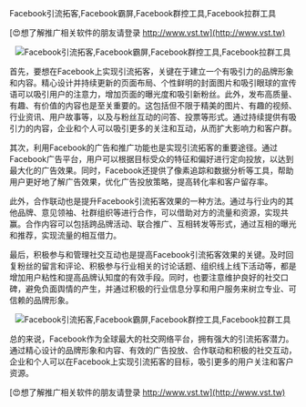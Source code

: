Facebook引流拓客,Facebook霸屏,Facebook群控工具,Facebook拉群工具

[😍想了解推广相关软件的朋友请登录 http://www.vst.tw](http://www.vst.tw)

 <center><img src="https://vst.tw/MP4/tuiguang/png/7.png" alt="Facebook引流拓客,Facebook霸屏,Facebook群控工具,Facebook拉群工具"></center>

首先，要想在Facebook上实现引流拓客，关键在于建立一个有吸引力的品牌形象和内容。精心设计并持续更新的页面布局、个性鲜明的封面图片和吸引眼球的宣传语可以吸引用户的注意力，增加页面的曝光度和吸引新粉丝。此外，发布高质量、有趣、有价值的内容也是至关重要的。这包括但不限于精美的图片、有趣的视频、行业资讯、用户故事等，以及与粉丝互动的问答、投票等形式。通过持续提供有吸引力的内容，企业和个人可以吸引更多的关注和互动，从而扩大影响力和客户群。

其次，利用Facebook的广告和推广功能也是实现引流拓客的重要途径。通过Facebook广告平台，用户可以根据目标受众的特征和偏好进行定向投放，以达到最大化的广告效果。同时，Facebook还提供了像素追踪和数据分析等工具，帮助用户更好地了解广告效果，优化广告投放策略，提高转化率和客户留存率。

此外，合作联动也是提升Facebook引流拓客效果的一种方法。通过与行业内的其他品牌、意见领袖、社群组织等进行合作，可以借助对方的流量和资源，实现共赢。合作内容可以包括跨品牌活动、联合推广、互相转发等形式，通过互相的曝光和推荐，实现流量的相互借力。

最后，积极参与和管理社交互动也是提高Facebook引流拓客效果的关键。及时回复粉丝的留言和评论、积极参与行业相关的讨论话题、组织线上线下活动等，都是增加用户粘性和提高品牌认知度的有效手段。同时，也要注意维护良好的社交口碑，避免负面舆情的产生，并通过积极的行业信息分享和用户服务来树立专业、可信赖的品牌形象。

 <center><img src="https://vst.tw/MP4/tuiguang/png/4.png" alt="Facebook引流拓客,Facebook霸屏,Facebook群控工具,Facebook拉群工具"></center>

总的来说，Facebook作为全球最大的社交网络平台，拥有强大的引流拓客潜力。通过精心设计的品牌形象和内容、有效的广告投放、合作联动和积极的社交互动，企业和个人可以在Facebook上实现引流拓客的目标，吸引更多的用户关注和客户资源。

[😍想了解推广相关软件的朋友请登录 http://www.vst.tw](http://www.vst.tw)



